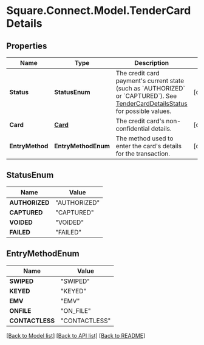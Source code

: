 # Square.Connect.Model.TenderCardDetails
## Properties

Name | Type | Description | Notes
------------ | ------------- | ------------- | -------------
**Status** | **StatusEnum** | The credit card payment&#39;s current state (such as &#x60;AUTHORIZED&#x60; or &#x60;CAPTURED&#x60;). See [TenderCardDetailsStatus](#type-tendercarddetailsstatus) for possible values. | [optional] 
**Card** | [**Card**](Card.md) | The credit card&#39;s non-confidential details. | [optional] 
**EntryMethod** | **EntryMethodEnum** | The method used to enter the card&#39;s details for the transaction. | [optional] 


## StatusEnum

Name | Value
------------ | -------------
**AUTHORIZED** | "AUTHORIZED"
**CAPTURED** | "CAPTURED"
**VOIDED** | "VOIDED"
**FAILED** | "FAILED"


## EntryMethodEnum

Name | Value
------------ | -------------
**SWIPED** | "SWIPED"
**KEYED** | "KEYED"
**EMV** | "EMV"
**ONFILE** | "ON_FILE"
**CONTACTLESS** | "CONTACTLESS"



[[Back to Model list]](../README.md#documentation-for-models) [[Back to API list]](../README.md#documentation-for-api-endpoints) [[Back to README]](../README.md)

